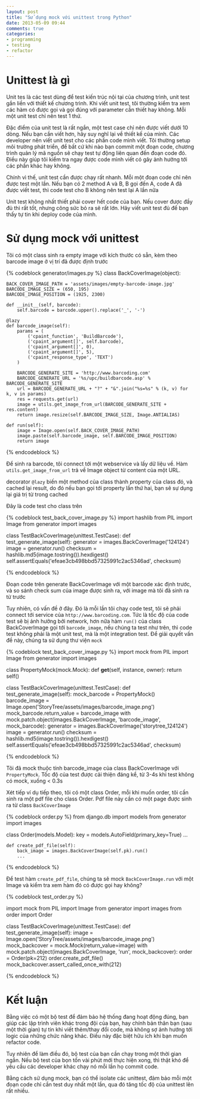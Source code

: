 ```yaml
---
layout: post
title: "Sử dụng mock với unittest trong Python"
date: 2013-05-09 09:44
comments: true
categories:
- programming
- testing
- refactor
---
```


# Unittest là gì

Unit tes là các test dùng để test kiến trúc nội tại của chương trình, unit test gắn liền với
thiết kế chương trình. Khi viết unit test, tôi thường kiểm tra xem các hàm có
được gọi và gọi đúng với parameter cần thiết hay không. Mỗi một unit test chỉ
nên test 1 thứ.

Đặc điểm của unit test là rất ngắn, một test case chỉ nên được
viết dưới 10 dòng. Nếu bạn cần viết hơn, hãy suy nghĩ lại về thiết kế của mình.
Các developer nên viết unit test cho các phần code mình viết. Tôi thường setup
môi trường phát triển, để bất cứ khi nào bạn commit một đoạn code, chương trình
quản lý mã nguồn sẽ chạy test tự động liên quan đến đoạn code đó. Điều này giúp
tôi kiểm tra ngay được code mình viết có gây ảnh hưởng tới các phần khác hay không.


Chính vì thế, unit test cần được chạy rất nhanh. Mỗi một đoạn code chỉ nên được
test một lần. Nếu bạn có 2 method A và B, B gọi đến A, code A đã được viết test,
 thì code test cho B không nên test lại A lần nữa


Unit test không nhất thiết phải cover hết code của bạn. Nếu cover được đầy đủ thì
rất tốt, nhưng công sức bỏ ra sẽ rất lớn. Hãy viết unit test đủ để bạn thấy tự tin
khi deploy code của mình.


# Sử dụng mock với unittest

Tôi có một class sinh ra empty image với kích thước có sẵn, kèm theo barcode image
ở vị trí đã được định trước

{% codeblock generator/images.py %}
class BackCoverImage(object):

    BACK_COVER_IMAGE_PATH = 'assets/images/empty-barcode-image.jpg'
    BARCODE_IMAGE_SIZE = (650, 195)
    BARCODE_IMAGE_POSITION = (1925, 2300)

    def __init__(self, barcode):
        self.barcode = barcode.upper().replace('_', '-')

    @lazy
    def barcode_image(self):
        params = (
            ('cpaint_function', 'BuildBarcode'),
            ('cpaint_argument[]', self.barcode),
            ('cpaint_argument[]', 0),
            ('cpaint_argument[]', 5),
            ('cpaint_response_type', 'TEXT')
        )

        BARCODE_GENERATE_SITE = 'http://www.barcoding.com'
        BARCODE_GENERATE_URL = '%s/upc/buildbarcode.asp' % BARCODE_GENERATE_SITE
        url = BARCODE_GENERATE_URL + "?" + "&".join("%s=%s" % (k, v) for k, v in params)
        res = requests.get(url)
        image = utils.get_image_from_url(BARCODE_GENERATE_SITE + res.content)
        return image.resize(self.BARCODE_IMAGE_SIZE, Image.ANTIALIAS)

    def run(self):
        image = Image.open(self.BACK_COVER_IMAGE_PATH)
        image.paste(self.barcode_image, self.BARCODE_IMAGE_POSITION)
        return image

{% endcodeblock %}

Để sinh ra barcode, tôi connect tới một webservice và lấy dữ liệu về. Hàm `utils.get_image_from_url` trả về Image object từ content của một URL.

decorator `@lazy` biến một method của class thành property của class đó, và cached lại result, do đó nếu bạn gọi tới property lần thứ hai, bạn sẽ sự dụng lại giá trị từ trong cached

Đây là code test cho class trên

{% codeblock test_back_cover_image.py %}
import hashlib
from PIL import Image
from generator import images

class TestBackCoverImage(unittest.TestCase):
    def test_generate_image(self):
        generator = images.BackCoverImage('124124')
        image = generator.run()
        checksum = hashlib.md5(image.tostring()).hexdigest()
        self.assertEquals('efeae3cb498bbd57325991c2ac5346ad', checksum)

{% endcodeblock %}

Đoạn code trên generate BackCoverImage với một barcode xác định trước, và so sánh check sum của image được sinh ra, với image mà tôi đã sinh ra từ trước

Tuy nhiên, có vấn đề ở đây. Đó là mỗi lần tôi chạy code test, tôi sẽ phải connect tới service của `http://www.barcoding.com`. Tức là tốc độ của code test sẽ bị ảnh hưởng bởi network, hơn nữa hàm `run()` của class BackCoverImage gọi tới `barcode_image`, nếu chúng ta test như trên, thì code test không phải là một unit test, mà là một integration test. Để giải quyết vấn đề này, chúng ta sử dụng thư viện `mock`


{% codeblock test_back_cover_image.py %}
import mock
from PIL import Image
from generator import images

class PropertyMock(mock.Mock):
    def __get__(self, instance, owner):
        return self()

class TestBackCoverImage(unittest.TestCase):
    def test_generate_image(self):
        mock_barcode = PropertyMock()
        barcode_image = Image.open('StoryTree/assets/images/barcode_image.png')
        mock_barcode.return_value = barcode_image
        with mock.patch.object(images.BackCoverImage, 'barcode_image', mock_barcode):
            generator = images.BackCoverImage('storytree_124124')
            image = generator.run()
            checksum = hashlib.md5(image.tostring()).hexdigest()
            self.assertEquals('efeae3cb498bbd57325991c2ac5346ad', checksum)

{% endcodeblock %}

Tôi đã mock thuộc tính barcode_image của class BackCoverImage với `PropertyMock`.
Tốc độ của test được cải thiện đáng kể, từ 3-4s khi test không có mock, xuống < 0.3s


Xét tiếp ví dụ tiếp theo, tôi có một class Order, mỗi khi muốn order, tôi cần
sinh ra một pdf file cho class Order. Pdf file này cần có một page được sinh ra từ class `BackCoverImage`

{% codeblock order.py %}
from django.db import models
from generator import images

class Order(models.Model):
    key = models.AutoField(primary_key=True)
    ...

    def create_pdf_file(self):
        back_image = images.BackCoverImage(self.pk).run()
        ...

{% endcodeblock %}

Để test hàm `create_pdf_file`, chúng ta sẽ mock `BackCoverImage.run` với một Image
và kiểm tra xem hàm đó có được gọi hay không?

{% codeblock test_order.py %}

import mock
from PIL import Image
from generator import images
from order import Order

class TestBackCoverImage(unittest.TestCase):
    def test_generate_image(self):
        image = Image.open('StoryTree/assets/images/barcode_image.png')
        mock_backcover = mock.Mock(return_value=image)
        with mock.patch.object(images.BackCoverImage, 'run', mock_backcover):
            order = Order(pk=212)
            order.create_pdf_file()
            mock_backcover.assert_called_once_with(212)

{% endcodeblock %}

# Kết luận
Bằng việc có một bộ test để đảm bảo hệ thống đang hoạt động đúng, bạn giúp các
lập trình viên khác trong đội của bạn, hay chính bản thân bạn (sau một thời gian)
tự tin khi viết thêm/thay đổi code, mà không sợ ảnh hướng tới logic của những
chức năng khác. Điều này đặc biệt hữu ích khi bạn muốn refactor code.


Tuy nhiên để làm điều đó, bộ test của bạn cần chạy trong một thời gian ngắn.
Nếu bộ test của bọn tốn vài phút mới thực hiện xong, thì thật khó để yêu cầu các
developer khác chạy nó mỗi lần họ commit code.


Bằng cách sử dụng mock, bạn có thể isolate các unittest, đảm bảo mỗi một đoạn code
chỉ cần test duy nhất một lần, qua đó tăng tốc độ của unittest lên rất nhiều.
